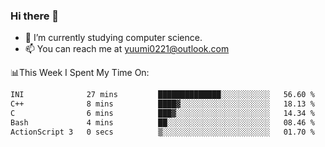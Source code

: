 ### Hi there 👋

- 📕 I’m currently studying computer science.
- 📫 You can reach me at yuumi0221@outlook.com


📊This Week I Spent My Time On:
<!--START_SECTION:waka-->

```txt
INI              27 mins         ██████████████░░░░░░░░░░░   56.60 %
C++              8 mins          ████▓░░░░░░░░░░░░░░░░░░░░   18.13 %
C                6 mins          ███▓░░░░░░░░░░░░░░░░░░░░░   14.34 %
Bash             4 mins          ██░░░░░░░░░░░░░░░░░░░░░░░   08.46 %
ActionScript 3   0 secs          ▒░░░░░░░░░░░░░░░░░░░░░░░░   01.70 %
```

<!--END_SECTION:waka-->

<!--
**Yuumi0221/Yuumi0221** is a ✨ _special_ ✨ repository because its `README.md` (this file) appears on your GitHub profile.

Here are some ideas to get you started:

- 🔭 I’m currently working on ...
- 🌱 I’m currently learning ...
- 👯 I’m looking to collaborate on ...
- 🤔 I’m looking for help with ...
- 💬 Ask me about ...
- 📫 How to reach me: ...
- 😄 Pronouns: ...
- ⚡ Fun fact: ...
-->
